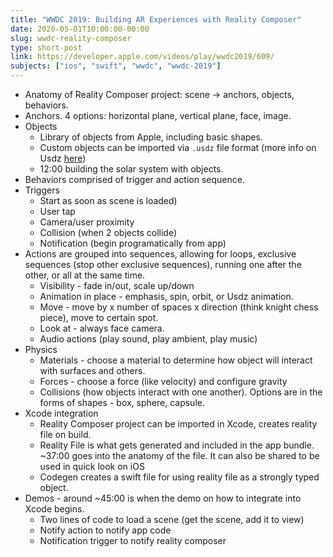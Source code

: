 ```yaml
---
title: "WWDC 2019: Building AR Experiences with Reality Composer"
date: 2020-05-01T10:00:00-00:00
slug: wwdc-reality-composer
type: short-post
link: https://developer.apple.com/videos/play/wwdc2019/609/
subjects: ["ios", "swift", "wwdc", "wwdc-2019"]
---
```


* Anatomy of Reality Composer project: scene -> anchors, objects, behaviors.
* Anchors. 4 options: horizontal plane, vertical plane, face, image.
* Objects
    * Library of objects from Apple, including basic shapes.
    * Custom objects can be imported via `.usdz` file format (more info on Usdz [here](https://developer.apple.com/augmented-reality/quick-look/))
    * 12:00 building the solar system with objects.
* Behaviors comprised of trigger and action sequence.
* Triggers
    * Start as soon as scene is loaded)
    * User tap
    * Camera/user proximity
    * Collision (when 2 objects collide)
    * Notification (begin programatically from app)
* Actions are grouped into sequences, allowing for loops, exclusive sequences (stop other exclusive sequences), running one after the other, or all at the same time.
    * Visibility - fade in/out, scale up/down
    * Animation in place - emphasis, spin, orbit, or Usdz animation.
    * Move - move by x number of spaces x direction (think knight chess piece), move to certain spot.
    * Look at - always face camera.
    * Audio actions (play sound, play ambient, play music)
* Physics
    * Materials - choose a material to determine how object will interact with surfaces and others.
    * Forces - choose a force (like velocity) and configure gravity
    * Collisions (how objects interact with one another). Options are in the forms of shapes - box, sphere, capsule.
* Xcode integration
    * Reality Composer project can be imported in Xcode, creates reality file on build.
    * Reality File is what gets generated and included in the app bundle. ~37:00 goes into the anatomy of the file. It can also be shared to be used in quick look on iOS
    * Codegen creates a swift file for using reality file as a strongly typed object.
* Demos - around ~45:00 is when the demo on how to integrate into Xcode begins.
    * Two lines of code to load a scene (get the scene, add it to view)
    * Notify action to notify app code
    * Notification trigger to notify reality composer